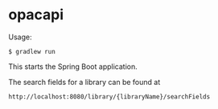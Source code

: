 opacapi
=======

Usage:

    $ gradlew run

This starts the Spring Boot application.

The search fields for a library can be found at

    http://localhost:8080/library/{libraryName}/searchFields


